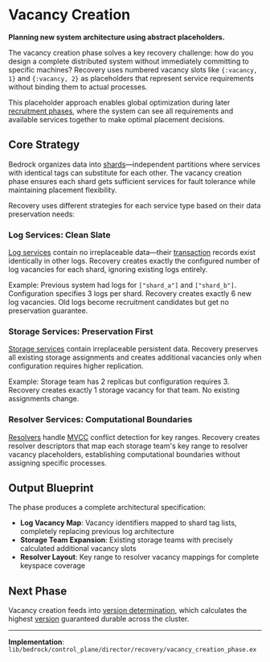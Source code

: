 # Vacancy Creation

**Planning new system architecture using abstract placeholders.**

The vacancy creation phase solves a key recovery challenge: how do you design a complete distributed system without immediately committing to specific machines? Recovery uses numbered vacancy slots like `{:vacancy, 1}` and `{:vacancy, 2}` as placeholders that represent service requirements without binding them to actual processes.

This placeholder approach enables global optimization during later [recruitment phases](log-recruitment.md), where the system can see all requirements and available services together to make optimal placement decisions.

## Core Strategy

Bedrock organizes data into [shards](../../glossary.md#shard)—independent partitions where services with identical tags can substitute for each other. The vacancy creation phase ensures each shard gets sufficient services for fault tolerance while maintaining placement flexibility.

Recovery uses different strategies for each service type based on their data preservation needs:

### Log Services: Clean Slate

[Log services](../../components/data-plane/log.md) contain no irreplaceable data—their [transaction](../../quick-reads/transactions.md) records exist identically in other logs. Recovery creates exactly the configured number of log vacancies for each shard, ignoring existing logs entirely.

Example: Previous system had logs for `["shard_a"]` and `["shard_b"]`. Configuration specifies 3 logs per shard. Recovery creates exactly 6 new log vacancies. Old logs become recruitment candidates but get no preservation guarantee.

### Storage Services: Preservation First

[Storage services](../../components/data-plane/storage.md) contain irreplaceable persistent data. Recovery preserves all existing storage assignments and creates additional vacancies only when configuration requires higher replication.

Example: Storage team has 2 replicas but configuration requires 3. Recovery creates exactly 1 storage vacancy for that team. No existing assignments change.

### Resolver Services: Computational Boundaries

[Resolvers](../../components/data-plane/resolver.md) handle [MVCC](../../glossary.md#multi-version-concurrency-control) conflict detection for key ranges. Recovery creates resolver descriptors that map each storage team's key range to resolver vacancy placeholders, establishing computational boundaries without assigning specific processes.

## Output Blueprint

The phase produces a complete architectural specification:

- **Log Vacancy Map**: Vacancy identifiers mapped to shard tag lists, completely replacing previous log architecture
- **Storage Team Expansion**: Existing storage teams with precisely calculated additional vacancy slots
- **Resolver Layout**: Key range to resolver vacancy mappings for complete keyspace coverage

## Next Phase

Vacancy creation feeds into [version determination](version-determination.md), which calculates the highest [version](../../glossary.md#version) guaranteed durable across the cluster.

---

**Implementation**: `lib/bedrock/control_plane/director/recovery/vacancy_creation_phase.ex`
